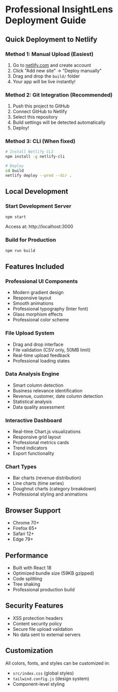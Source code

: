 # Professional InsightLens Deployment Guide

## Quick Deployment to Netlify

### Method 1: Manual Upload (Easiest)
1. Go to [netlify.com](https://netlify.com) and create account
2. Click "Add new site" → "Deploy manually"
3. Drag and drop the `build/` folder
4. Your app will be live instantly!

### Method 2: Git Integration (Recommended)
1. Push this project to GitHub
2. Connect GitHub to Netlify
3. Select this repository
4. Build settings will be detected automatically
5. Deploy!

### Method 3: CLI (When fixed)
```bash
# Install Netlify CLI
npm install -g netlify-cli

# Deploy
cd build
netlify deploy --prod --dir .
```

## Local Development

### Start Development Server
```bash
npm start
```
Access at: http://localhost:3000

### Build for Production
```bash
npm run build
```

## Features Included

### Professional UI Components
- Modern gradient design
- Responsive layout
- Smooth animations
- Professional typography (Inter font)
- Glass morphism effects
- Professional color scheme

### File Upload System
- Drag and drop interface
- File validation (CSV only, 50MB limit)
- Real-time upload feedback
- Professional loading states

### Data Analysis Engine
- Smart column detection
- Business relevance identification
- Revenue, customer, date column detection
- Statistical analysis
- Data quality assessment

### Interactive Dashboard
- Real-time Chart.js visualizations
- Responsive grid layout
- Professional metrics cards
- Trend indicators
- Export functionality

### Chart Types
- Bar charts (revenue distribution)
- Line charts (time series)
- Doughnut charts (category breakdown)
- Professional styling and animations

## Browser Support
- Chrome 70+
- Firefox 65+
- Safari 12+
- Edge 79+

## Performance
- Built with React 18
- Optimized bundle size (59KB gzipped)
- Code splitting
- Tree shaking
- Professional production build

## Security Features
- XSS protection headers
- Content security policy
- Secure file upload validation
- No data sent to external servers

## Customization
All colors, fonts, and styles can be customized in:
- `src/index.css` (global styles)
- `tailwind.config.js` (design system)
- Component-level styling